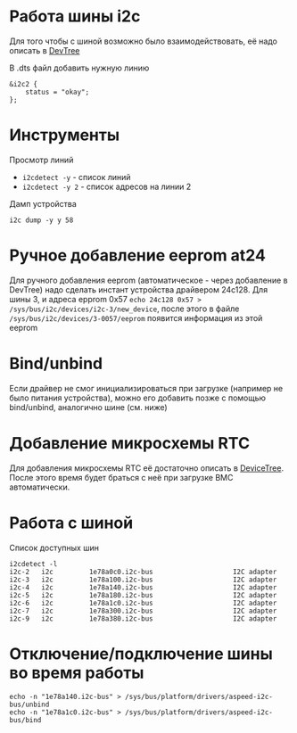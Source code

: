 # Работа шины i2c
Для того чтобы с шиной возможно было взаимодействовать, её надо описать в [DevTree](dev_tree)

В .dts файл добавить нужную линию

```
&i2c2 {
	status = "okay";
};

```

# Инструменты
Просмотр линий
* `i2cdetect -y` - cписок линий
* `i2cdetect -y 2`  - список адресов на линии 2

Дамп устройства
```
i2c dump -y y 58
```

# Ручное добавление eeprom at24
Для ручного добавления eeprom (автоматическое - через добавление в DevTree) надо сделать инстант устройства драйвером 24c128. Для шины 3, и адреса epprom 0x57
`echo 24c128 0x57 > /sys/bus/i2c/devices/i2c-3/new_device`, после этого в файле `/sys/bus/i2c/devices/3-0057/eeprom` появится информация из этой eeprom

# Bind/unbind
Если драйвер не смог инициализироваться при загрузке (например не было питания устройства), можно его добавить позже с помощью bind/unbind, аналогично шине (см. ниже)

# Добавление микросхемы RTC
Для добавления микросхемы RTC её достаточно описать в [DeviceTree](dev_tree). После этого время будет браться с неё при загрузке BMC автоматически.

# Работа с шиной
Список доступных шин
```
i2cdetect -l
i2c-2	i2c       	1e78a0c0.i2c-bus                	I2C adapter
i2c-3	i2c       	1e78a100.i2c-bus                	I2C adapter
i2c-4	i2c       	1e78a140.i2c-bus                	I2C adapter
i2c-5	i2c       	1e78a180.i2c-bus                	I2C adapter
i2c-6	i2c       	1e78a1c0.i2c-bus                	I2C adapter
i2c-7	i2c       	1e78a300.i2c-bus                	I2C adapter
i2c-9	i2c       	1e78a380.i2c-bus                	I2C adapter

```

# Отключение/подключение шины во время работы
```
echo -n "1e78a140.i2c-bus" > /sys/bus/platform/drivers/aspeed-i2c-bus/unbind
echo -n "1e78a1c0.i2c-bus" > /sys/bus/platform/drivers/aspeed-i2c-bus/bind
```
